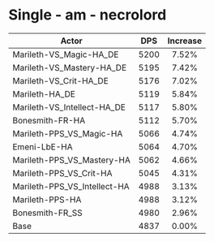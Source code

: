 # Single - am - necrolord
| Actor | DPS | Increase |
|---|:---:|:---:|
|Marileth-VS_Magic-HA_DE|5200|7.52%|
|Marileth-VS_Mastery-HA_DE|5195|7.42%|
|Marileth-VS_Crit-HA_DE|5176|7.02%|
|Marileth-HA_DE|5119|5.84%|
|Marileth-VS_Intellect-HA_DE|5117|5.80%|
|Bonesmith-FR-HA|5112|5.70%|
|Marileth-PPS_VS_Magic-HA|5066|4.74%|
|Emeni-LbE-HA|5064|4.70%|
|Marileth-PPS_VS_Mastery-HA|5062|4.66%|
|Marileth-PPS_VS_Crit-HA|5045|4.31%|
|Marileth-PPS_VS_Intellect-HA|4988|3.13%|
|Marileth-PPS-HA|4988|3.12%|
|Bonesmith-FR_SS|4980|2.96%|
|Base|4837|0.00%|
